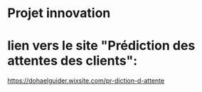 # Projet innovation
# lien vers le site "Prédiction des attentes des clients":
https://dohaelguider.wixsite.com/pr-diction-d-attente 
